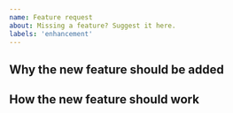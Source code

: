 ```yaml
---
name: Feature request
about: Missing a feature? Suggest it here.
labels: 'enhancement'
---
```


## Why the new feature should be added

<!--
    Give a short overview of your suggested feature.
    Please describe why the feature will benefit the users of Querydsl.
    Provide the context in which the feature will work best.
-->

## How the new feature should work

<!--
    What is the current behavior?
    What is the new expected behaviour?
    How does it affect existing features?
-->
